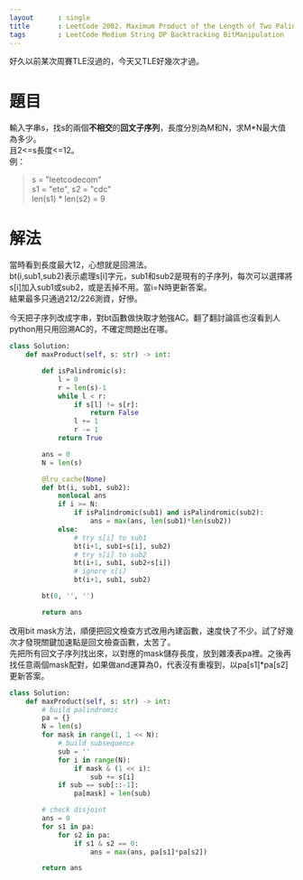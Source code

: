 ```yaml
---
layout      : single
title       : LeetCode 2002. Maximum Product of the Length of Two Palindromic Subsequences
tags 		: LeetCode Medium String DP Backtracking BitManipulation
---
```

好久以前某次周賽TLE沒過的，今天又TLE好幾次才過。

# 題目
輸入字串s，找s的兩個**不相交**的**回文子序列**，長度分別為M和N，求M*N最大值為多少。  
且2<=s長度<=12。  
例：  
> s = "leetcodecom"  
> s1 = "ete", s2 = "cdc"  
> len(s1) * len(s2) = 9  

# 解法
當時看到長度最大12，心想就是回溯法。  
bt(i,sub1,sub2)表示處理s[i]字元，sub1和sub2是現有的子序列，每次可以選擇將s[i]加入sub1或sub2，或是丟掉不用。當i=N時更新答案。  
結果最多只通過212/226測資，好慘。  

今天把子序列改成字串，對bt函數做快取才勉強AC。翻了翻討論區也沒看到人python用只用回溯AC的，不確定問題出在哪。

```python
class Solution:
    def maxProduct(self, s: str) -> int:

        def isPalindromic(s):
            l = 0
            r = len(s)-1
            while l < r:
                if s[l] != s[r]:
                    return False
                l += 1
                r -= 1
            return True

        ans = 0
        N = len(s)

        @lru_cache(None)
        def bt(i, sub1, sub2):
            nonlocal ans
            if i >= N:
                if isPalindromic(sub1) and isPalindromic(sub2):
                    ans = max(ans, len(sub1)*len(sub2))
            else:
                # try s[i] to sub1
                bt(i+1, sub1+s[i], sub2)
                # try s[i] to sub2
                bt(i+1, sub1, sub2+s[i])
                # ignore s[i]
                bt(i+1, sub1, sub2)

        bt(0, '', '')

        return ans

```

改用bit mask方法，順便把回文檢查方式改用內建函數，速度快了不少。試了好幾次才發現關鍵加速點是回文檢查函數，太苦了。  
先把所有回文子序列找出來，以對應的mask儲存長度，放到雜湊表pa裡。之後再找任意兩個mask配對，如果做and運算為0，代表沒有重複到，以pa[s1]*pa[s2]更新答案。

```python
class Solution:
    def maxProduct(self, s: str) -> int:
        # build palindromic
        pa = {}
        N = len(s)
        for mask in range(1, 1 << N):
            # build subsequence
            sub = ''
            for i in range(N):
                if mask & (1 << i):
                    sub += s[i]
            if sub == sub[::-1]:
                pa[mask] = len(sub)

        # check disjoint
        ans = 0
        for s1 in pa:
            for s2 in pa:
                if s1 & s2 == 0:
                    ans = max(ans, pa[s1]*pa[s2])

        return ans
            
```            
